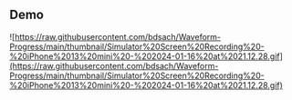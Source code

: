 ## Demo

![https://raw.githubusercontent.com/bdsach/Waveform-Progress/main/thumbnail/Simulator%20Screen%20Recording%20-%20iPhone%2013%20mini%20-%202024-01-16%20at%2021.12.28.gif](https://raw.githubusercontent.com/bdsach/Waveform-Progress/main/thumbnail/Simulator%20Screen%20Recording%20-%20iPhone%2013%20mini%20-%202024-01-16%20at%2021.12.28.gif)
